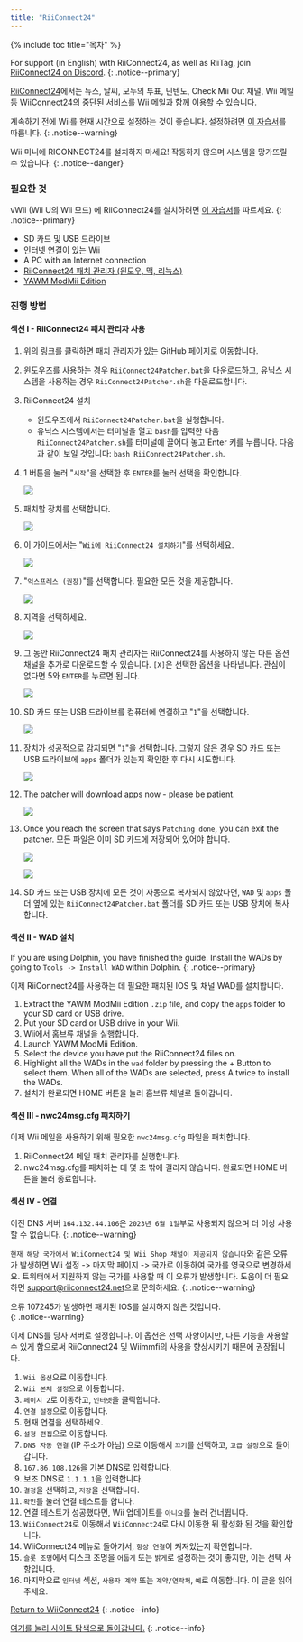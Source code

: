 ```yaml
---
title: "RiiConnect24"
---
```


{% include toc title="목차" %}

For support (in English) with RiiConnect24, as well as RiiTag, join [RiiConnect24 on Discord](https://discord.gg/rc24).
{: .notice--primary}

[RiiConnect24](https://rc24.xyz/)에서는 뉴스, 날씨, 모두의 투표, 닌텐도, Check Mii Out 채널, Wii 메일 등 WiiConnect24의 중단된 서비스를 Wii 메일과 함께 이용할 수 있습니다.

계속하기 전에 Wii를 현재 시간으로 설정하는 것이 좋습니다. 설정하려면 [이 자습서](rtc)를 따릅니다.
{: .notice--warning}

Wii 미니에 RICONNECT24를 설치하지 마세요! 작동하지 않으며 시스템을 망가뜨릴 수 있습니다.
{: .notice--danger}

### 필요한 것

vWii (Wii U의 Wii 모드) 에 RiiConnect24를 설치하려면 [이 자습서](riiconnect24-vwii)를 따르세요.
{: .notice--primary}

+ SD 카드 및 USB 드라이브
+ 인터넷 연결이 있는 Wii
+ A PC with an Internet connection
+ [RiiConnect24 패치 관리자 (윈도우, 맥, 리눅스)](https://github.com/riiconnect24/RiiConnect24-Patcher/releases)
+ [YAWM ModMii Edition](https://oscwii.org/library/app/yawmme)

### 진행 방법

#### 섹션 I - RiiConnect24 패치 관리자 사용

1. 위의 링크를 클릭하면 패치 관리자가 있는 GitHub 페이지로 이동합니다.
1. 윈도우즈를 사용하는 경우 `RiiConnect24Patcher.bat`을 다운로드하고, 유닉스 시스템을 사용하는 경우 `RiiConnect24Patcher.sh`을 다운로드합니다.
1. RiiConnect24 설치
    + 윈도우즈에서 `RiiConnect24Patcher.bat`을 실행합니다.
    + 유닉스 시스템에서는 터미널을 열고 `bash`를 입력한 다음 `RiiConnect24Patcher.sh`를 터미널에 끌어다 놓고 Enter 키를 누릅니다. 다음과 같이 보일 것입니다: `bash RiiConnect24Patcher.sh`.
1. 1 버튼을 눌러 "`시작`"을 선택한 후 `ENTER`를 눌러 선택을 확인합니다.

    ![](/images/riiconnect24/patcher/1.JPG)

1. 패치할 장치를 선택합니다.

    ![](/images/riiconnect24/patcher/2.JPG)

1. 이 가이드에서는 "`Wii에 RiiConnect24 설치하기`"를 선택하세요.

    ![](/images/riiconnect24/patcher/3.JPG)

1. "`익스프레스 (권장)`"를 선택합니다. 필요한 모든 것을 제공합니다.

    ![](/images/riiconnect24/patcher/4.JPG)

1. 지역을 선택하세요.

    ![](/images/riiconnect24/patcher/5.JPG)

1. 그 동안 RiiConnect24 패치 관리자는 RiiConnect24를 사용하지 않는 다른 옵션 채널을 추가로 다운로드할 수 있습니다. `[X]`은 선택한 옵션을 나타냅니다. 관심이 없다면 5와 `ENTER`를 누르면 됩니다.

    ![](/images/riiconnect24/patcher/6.JPG)

1. SD 카드 또는 USB 드라이브를 컴퓨터에 연결하고 "`1`"을 선택합니다.

    ![](/images/riiconnect24/patcher/7.JPG)

1. 장치가 성공적으로 감지되면 "`1`"을 선택합니다. 그렇지 않은 경우 SD 카드 또는 USB 드라이브에 `apps` 폴더가 있는지 확인한 후 다시 시도합니다.

    ![](/images/riiconnect24/patcher/8.JPG)

1. The patcher will download apps now - please be patient.

    ![](/images/riiconnect24/patcher/9.JPG)

1. Once you reach the screen that says `Patching done`, you can exit the patcher. 모든 파일은 이미 SD 카드에 저장되어 있어야 합니다.

    ![](/images/riiconnect24/patcher/10.JPG)

    ![](/images/riiconnect24/patcher/11.PNG)

1. SD 카드 또는 USB 장치에 모든 것이 자동으로 복사되지 않았다면, `WAD` 및 `apps` 폴더 옆에 있는 `RiiConnect24Patcher.bat` 폴더를 SD 카드 또는 USB 장치에 복사합니다.

#### 섹션 II - WAD 설치

If you are using Dolphin, you have finished the guide. Install the WADs by going to `Tools -> Install WAD` within Dolphin.
{: .notice--primary}

이제 RiiConnect24를 사용하는 데 필요한 패치된 IOS 및 채널 WAD를 설치합니다.

1. Extract the YAWM ModMii Edition `.zip` file, and copy the `apps` folder to your SD card or USB drive.
1. Put your SD card or USB drive in your Wii.
1. Wii에서 홈브류 채널을 실행합니다.
1. Launch YAWM ModMii Edition.
1. Select the device you have put the RiiConnect24 files on.
1. Highlight all the WADs in the `wad` folder by pressing the + Button to select them. When all of the WADs are selected, press A twice to install the WADs.
1. 설치가 완료되면 HOME 버튼을 눌러 홈브류 채널로 돌아갑니다.

#### 섹션 III - nwc24msg.cfg 패치하기

이제 Wii 메일을 사용하기 위해 필요한 `nwc24msg.cfg` 파일을 패치합니다.

1. RiiConnect24 메일 패치 관리자를 실행합니다.
1. nwc24msg.cfg를 패치하는 데 몇 초 밖에 걸리지 않습니다. 완료되면 HOME 버튼을 눌러 종료합니다.

#### 섹션 IV - 연결

이전 DNS 서버 `164.132.44.106`은 `2023년 6월 1일`부로 사용되지 않으며 더 이상 사용할 수 없습니다.
{: .notice--warning}

`현재 해당 국가에서 WiiConnect24 및 Wii Shop 채널이 제공되지 않습니다`와 같은 오류가 발생하면 Wii 설정 -> 마지막 페이지 -> 국가로 이동하여 국가를 영국으로 변경하세요. 트위터에서 지원하지 않는 국가를 사용할 때 이 오류가 발생합니다. 도움이 더 필요하면 [support@riiconnect24.net](mailto:support@riiconnect24.net)으로 문의하세요.
{: .notice--warning}

오류 107245가 발생하면 패치된 IOS를 설치하지 않은 것입니다.<br>
{: .notice--warning}

이제 DNS를 당사 서버로 설정합니다. 이 옵션은 선택 사항이지만, 다른 기능을 사용할 수 있게 함으로써 RiiConnect24 및 Wiimmfi의 사용을 향상시키기 때문에 권장됩니다.

1. `Wii 옵션`으로 이동합니다.
1. `Wii 본체 설정`으로 이동합니다.
1. `페이지 2`로 이동하고, `인터넷`을 클릭합니다.
1. `연결 설정`으로 이동합니다.
1. 현재 연결을 선택하세요.
1. `설정 편집`으로 이동합니다.
1. `DNS 자동 연결` (IP 주소가 아님) 으로 이동해서 `끄기`를 선택하고, `고급 설정`으로 들어갑니다.
1. `167.86.108.126`을 기본 DNS로 입력합니다.
1. 보조 DNS로 `1.1.1.1`을 입력합니다.
1. `결정`을 선택하고, `저장`을 선택합니다.
1. `확인`를 눌러 연결 테스트를 합니다.
1. 연결 테스트가 성공했다면, Wii 업데이트를 `아니요`를 눌러 건너뜁니다.
1. `WiiConnect24`로 이동해서 `WiiConnect24`로 다시 이동한 뒤 활성화 된 것을 확인합니다.
1. WiiConnect24 메뉴로 돌아가서, `항상 연결`이 켜져있는지 확인합니다.
1. `슬롯 조명`에서 디스크 조명을 `어둡게` 또는 `밝게`로 설정하는 것이 좋지만, 이는 선택 사항입니다.
1. 마지막으로 `인터넷` 섹션, `사용자 계약` 또는 `계약/연락처`, `예`로 이동합니다. 이 글을 읽어주세요.

[Return to WiiConnect24](wiiconnect24)
{: .notice--info}

[여기를 눌러 사이트 탐색으로 돌아갑니다.](site-navigation)
{: .notice--info}
